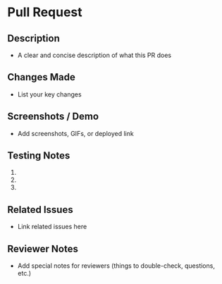 # Pull Request

## Description

- A clear and concise description of what this PR does

## Changes Made

- List your key changes

## Screenshots / Demo

- Add screenshots, GIFs, or deployed link

## Testing Notes

<!-- Steps to test your changes -->

1.
2.
3.

## Related Issues

- Link related issues here

## Reviewer Notes

- Add special notes for reviewers (things to double-check, questions, etc.)
